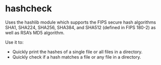 # hashcheck

Uses the hashlib module which supports the FIPS secure hash algorithms SHA1, SHA224, SHA256, SHA384, and SHA512 (defined in FIPS 180-2) as well as RSA’s MD5 algorithm.

Use it to:
  * Quickly print the hashes of a single file or all files in a directory.
  * Quickly check if a hash matches a file or any file in a directory.
